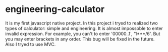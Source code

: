 # engineering-calculator
It is my first javascript native project. In this project i tryed to realized two types of calculator: simple and engineering. It is almost impossoble to enter invalid expression. For example, you can't to enter '00000..1', '1***/6'. But you may enter brackets in any order. This bug will be fixed in the future. Also I tryed to use MVC. 
